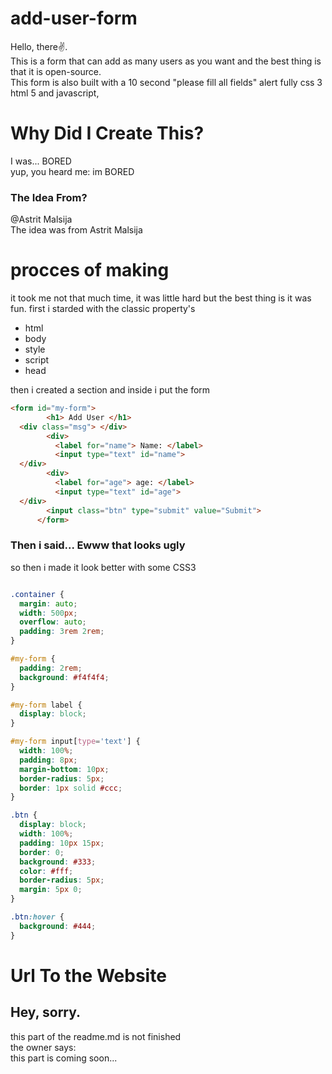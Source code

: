 # add-user-form


Hello, there✌. <br>
This is a form that can add as many users as you want and the best thing is that it is open-source. <br>
This form is also built with a 10 second "please fill all fields" alert fully css 3 html 5 and javascript, <br>

# Why Did I Create This?

I was... BORED <br>
yup, you heard me: im BORED

<h3>The Idea From?</h3>
@Astrit Malsija <br>
The idea was from Astrit Malsija <br>


# procces of making
it took me not that much time, it was little hard but the best thing is it was fun.
first i starded with the classic property's 
<ul>
  <li>html</li>
  <li>body</li>
  <li>style</li>
  <li>script</li>
  <li>head</li>
</ul>

then i created a section and inside i put the form
```html
<form id="my-form"> 
        <h1> Add User </h1> 
  <div class="msg"> </div>
        <div> 
          <label for="name"> Name: </label> 
          <input type="text" id="name"> 
  </div> 
        <div> 
          <label for="age"> age: </label> 
          <input type="text" id="age"> 
  </div> 
        <input class="btn" type="submit" value="Submit">
      </form> 
```
<h3>Then i said... Ewww that looks ugly</h3>
so then i made it look better with some CSS3

```css

.container {
  margin: auto;
  width: 500px;
  overflow: auto;
  padding: 3rem 2rem;
}

#my-form {
  padding: 2rem;
  background: #f4f4f4;
}

#my-form label {
  display: block;
}

#my-form input[type='text'] {
  width: 100%;
  padding: 8px;
  margin-bottom: 10px;
  border-radius: 5px;
  border: 1px solid #ccc;
}

.btn {
  display: block;
  width: 100%;
  padding: 10px 15px;
  border: 0;
  background: #333;
  color: #fff;
  border-radius: 5px;
  margin: 5px 0;
}

.btn:hover {
  background: #444;
}

```


# Url To the Website

<h2>Hey, sorry.</h2>
<p>this part of the readme.md is not finished <br>
the owner says: <br>
this part is coming soon... <br>
</p>
